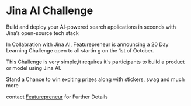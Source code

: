 # Jina AI Challenge

Build and deploy your AI-powered search applications in seconds with Jina’s open-source tech stack

In Collabration with Jina AI, Featurepreneur is announcing a 20 Day Learning Challenge open to all startin g on the 1st of October.

This Challenge is very simple,it requires it's participants to build a product or model using Jina AI.

Stand a Chance to win exciting prizes along with stickers, swag and much more

contact [Featurepreneur](https://featurepreneur.com) for Further Details